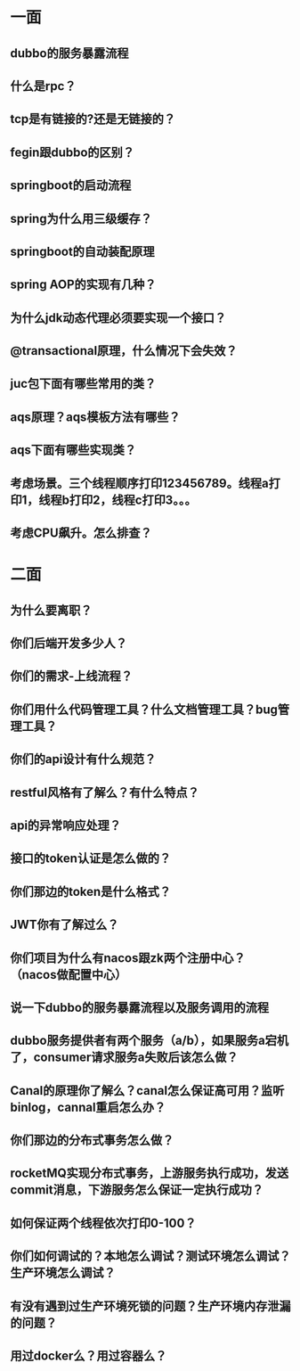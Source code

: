# 一面

## dubbo的服务暴露流程
## 什么是rpc？
## tcp是有链接的?还是无链接的？
## fegin跟dubbo的区别？

## springboot的启动流程
## spring为什么用三级缓存？
## springboot的自动装配原理

## spring AOP的实现有几种？

## 为什么jdk动态代理必须要实现一个接口？

## @transactional原理，什么情况下会失效？
## juc包下面有哪些常用的类？
## aqs原理？aqs模板方法有哪些？
## aqs下面有哪些实现类？
## 考虑场景。三个线程顺序打印123456789。线程a打印1，线程b打印2，线程c打印3。。。
## 考虑CPU飙升。怎么排查？

# 二面

## 为什么要离职？

## 你们后端开发多少人？

## 你们的需求-上线流程？

## 你们用什么代码管理工具？什么文档管理工具？bug管理工具？

## 你们的api设计有什么规范？

## restful风格有了解么？有什么特点？

## api的异常响应处理？

## 接口的token认证是怎么做的？

## 你们那边的token是什么格式？

## JWT你有了解过么？

## 你们项目为什么有nacos跟zk两个注册中心？（nacos做配置中心）

## 说一下dubbo的服务暴露流程以及服务调用的流程

## dubbo服务提供者有两个服务（a/b），如果服务a宕机了，consumer请求服务a失败后该怎么做？

## Canal的原理你了解么？canal怎么保证高可用？监听binlog，cannal重启怎么办？

## 你们那边的分布式事务怎么做？

## rocketMQ实现分布式事务，上游服务执行成功，发送commit消息，下游服务怎么保证一定执行成功？

## 如何保证两个线程依次打印0-100？

## 你们如何调试的？本地怎么调试？测试环境怎么调试？生产环境怎么调试？

## 有没有遇到过生产环境死锁的问题？生产环境内存泄漏的问题？

## 用过docker么？用过容器么？